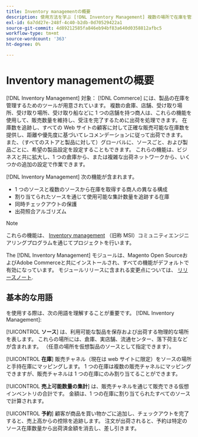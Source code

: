 ```yaml
---
title: Inventory managementの概要
description: 使用方法を学ぶ [!DNL Inventory Management] 複数の場所で在庫を管理する機能を使用し、 [!DNL Commerce] ストアは、実際の在庫を正確に反映します。
exl-id: 6a7dd27e-248f-4c40-b2db-0d70529422a1
source-git-commit: 4d89212585fa846eb94bf83a640d0358812afbc5
workflow-type: tm+mt
source-wordcount: '363'
ht-degree: 0%

---
```


# Inventory managementの概要

[!DNL Inventory Management] 対象： [!DNL Commerce] には、製品の在庫を管理するためのツールが用意されています。 複数の倉庫、店舗、受け取り場所、受け取り場所、受け取り船などに 1 つの店舗を持つ商人は、これらの機能を使用して、販売数量を維持し、受注を完了するために出荷を処理できます。 在庫数を追跡し、すべての Web サイトの顧客に対して正確な販売可能な在庫数を提供し、距離や優先度に基づいてレコメンデーションに従って出荷できます。 また、（すべてのストアと製品に対して）グローバルに、ソースごと、および製品ごとに、希望の製品設定を設定することもできます。 これらの機能は、ビジネスと共に拡大し、1 つの倉庫から、または複雑な出荷ネットワークから、いくつかの追加の設定で作業できます。

[!DNL Inventory Management] 次の機能が含まれます。

- 1 つのソースと複数のソースから在庫を取得する商人の異なる構成
- 割り当てられたソースを通じて使用可能な集計数量を追跡する在庫
- 同時チェックアウトの保護
- 出荷照合アルゴリズム

>[!NOTE]
>
>これらの機能は、 [Inventory management](https://github.com/magento/inventory) （旧称 MSI）コミュニティエンジニアリングプログラムを通じてプロジェクトを行います。<br/>
>
>The [!DNL Inventory Management] モジュールは、Magento Open SourceおよびAdobe Commerceと共にインストールされ、すべての機能がデフォルトで有効になっています。 モジュールリリースに含まれる変更点については、 [リリースノート](release-notes.md).

## 基本的な用語

を使用する際は、次の用語を理解することが重要です。 [!DNL Inventory Management]:

[!UICONTROL **ソース**] は、利用可能な製品を保存および出荷する物理的な場所を表します。 これらの場所には、倉庫、実店舗、流通センター、落下荷主などが含まれます。 （任意の場所を仮想製品のソースとして指定できます）。

[!UICONTROL **在庫**] 販売チャネル（現在は web サイトに限定）をソースの場所と手持在庫にマッピングします。 1 つの在庫は複数の販売チャネルにマッピングできますが、販売チャネルは 1 つの在庫にのみ割り当てることができます。

[!UICONTROL **売上可能数量の集計**] は、販売チャネルを通じて販売できる仮想インベントリの合計です。 金額は、1 つの在庫に割り当てられたすべてのソースで計算されます。

[!UICONTROL **予約**] 顧客が商品を買い物かごに追加し、チェックアウトを完了すると、売上高からの控除を追跡します。 注文が出荷されると、予約は特定のソース在庫数量から出荷済金額を消去し、差し引きます。
